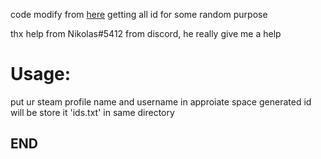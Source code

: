 code modify from [here](https://itectec.com/game/steam-how-to-get-a-list-of-the-app-ids-of-all-games-in-the-library/)
getting all id for some random purpose

thx help from Nikolas#5412 from discord, he really give me a help

# Usage:
put ur steam profile name and username in approiate space
generated id will be store it 'ids.txt' in same directory

## END
